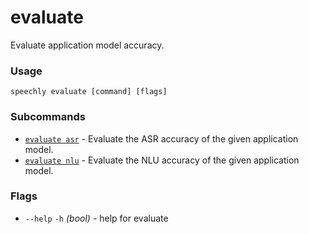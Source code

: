 # evaluate

Evaluate application model accuracy.

### Usage

```
speechly evaluate [command] [flags]
```

### Subcommands

* [`evaluate asr`](evaluate_asr.md) - Evaluate the ASR accuracy of the given application model.
* [`evaluate nlu`](evaluate_nlu.md) - Evaluate the NLU accuracy of the given application model.

### Flags

* `--help` `-h` _(bool)_ - help for evaluate
